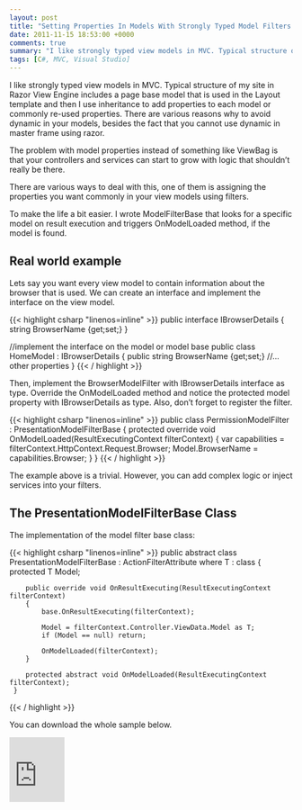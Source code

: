 ```yaml
---
layout: post
title: "Setting Properties In Models With Strongly Typed Model Filters ASP.Net MVC C#"
date: 2011-11-15 18:53:00 +0000
comments: true
summary: "I like strongly typed view models in MVC. Typical structure of my site in Razor View Engine includes a page base model that is used in the Layout template and then I use inheritance to add properties to each model or commonly re-used properties. There are various reasons why to avoid dynamic in your models, besides the fact that you cannot use dynamic in master frame using razor."
tags: [C#, MVC, Visual Studio]
---
```


I like strongly typed view models in MVC. Typical structure of my site in Razor View Engine includes a page base model that is used in the Layout template and then I use inheritance to add properties to each model or commonly re-used properties. There are various reasons why to avoid dynamic in your models, besides the fact that you cannot use dynamic in master frame using razor.
<!--more-->

The problem with model properties instead of something like ViewBag is that your controllers and services can start to grow with logic that shouldn’t really be there.

There are various ways to deal with this, one of them is assigning the properties you want commonly in your view models using filters.

To make the life a bit easier. I wrote ModelFilterBase<T> that looks for a specific model on result execution and triggers OnModelLoaded method, if the model is found.

Real world example
-------------------

Lets say you want every view model to contain information about the browser that is used. We can create an interface and implement the interface on the view model.

{{< highlight csharp "linenos=inline" >}}
public interface IBrowserDetails
{
    string BrowserName {get;set;}
}
 
//implement the interface on the model or model base
public class HomeModel : IBrowserDetails
{
    public string BrowserName {get;set;}
    //... other properties
}
{{< / highlight >}}

Then, implement the BrowserModelFilter with IBrowserDetails interface as type. Override the OnModelLoaded method and notice the protected model property with IBrowserDetails as type. Also, don’t forget to register the filter.

{{< highlight csharp "linenos=inline" >}}
public class PermissionModelFilter : PresentationModelFilterBase<IBrowserDetails>
{
    protected override void OnModelLoaded(ResultExecutingContext filterContext)
    {
        var capabilities = filterContext.HttpContext.Request.Browser;
        Model.BrowserName = capabilities.Browser;
    }
}
{{< / highlight >}}

The example above is a trivial. However, you can add complex logic or inject services into your filters.

The PresentationModelFilterBase Class
-------------------

The implementation of the model filter base class:

{{< highlight csharp "linenos=inline" >}}
public abstract class PresentationModelFilterBase<T> : ActionFilterAttribute where T : class
    {
        protected T Model;
 
        public override void OnResultExecuting(ResultExecutingContext filterContext)
        {
            base.OnResultExecuting(filterContext);
 
            Model = filterContext.Controller.ViewData.Model as T;
            if (Model == null) return;
 
            OnModelLoaded(filterContext);
        }
 
        protected abstract void OnModelLoaded(ResultExecutingContext filterContext);
     }
{{< / highlight >}}

You can download the whole sample below.

<iframe style="padding-bottom: 0px; background-color: #fcfcfc; padding-left: 0px; width: 98px; padding-right: 0px; height: 115px; padding-top: 0px" title="Preview" marginheight="0" src="https://skydrive.live.com/embedicon.aspx/Blog/ModelFilterBase.zip?cid=84e23a97f665c5f2&amp;sc=documents" frameborder="0" marginwidth="0" scrolling="no"></iframe>